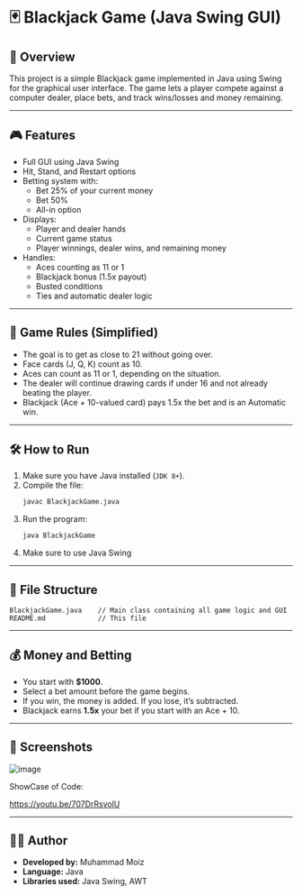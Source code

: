 
# 🃏 Blackjack Game (Java Swing GUI)

## 📌 Overview

This project is a simple Blackjack game implemented in Java using Swing for the graphical user interface. The game lets a player compete against a computer dealer, place bets, and track wins/losses and money remaining.

---

## 🎮 Features

- Full GUI using Java Swing
- Hit, Stand, and Restart options
- Betting system with:
  - Bet 25% of your current money
  - Bet 50%
  - All-in option
- Displays:
  - Player and dealer hands
  - Current game status
  - Player winnings, dealer wins, and remaining money
- Handles:
  - Aces counting as 11 or 1
  - Blackjack bonus (1.5x payout)
  - Busted conditions
  - Ties and automatic dealer logic

---

## 🧠 Game Rules (Simplified)

- The goal is to get as close to 21 without going over.
- Face cards (J, Q, K) count as 10.
- Aces can count as 11 or 1, depending on the situation.
- The dealer will continue drawing cards if under 16 and not already beating the player.
- Blackjack (Ace + 10-valued card) pays 1.5x the bet and is an Automatic win.

---

## 🛠 How to Run

1. Make sure you have Java installed (`JDK 8+`).
2. Compile the file:
   ```bash
   javac BlackjackGame.java
   ```
3. Run the program:
   ```bash
   java BlackjackGame
   ```
4. Make sure to use Java Swing
---

## 📂 File Structure

```
BlackjackGame.java    // Main class containing all game logic and GUI
README.md             // This file
```

---

## 💰 Money and Betting

- You start with **$1000**.
- Select a bet amount before the game begins.
- If you win, the money is added. If you lose, it’s subtracted.
- Blackjack earns **1.5x** your bet if you start with an Ace + 10.

---

## 📸 Screenshots

![image](https://github.com/user-attachments/assets/ff5b3187-ad86-4db7-9bdb-aa071b7c8ca9)


ShowCase of Code:

https://youtu.be/707DrRsyolU


---

## 👨‍💻 Author

- **Developed by:** Muhammad Moiz
- **Language:** Java
- **Libraries used:** Java Swing, AWT
